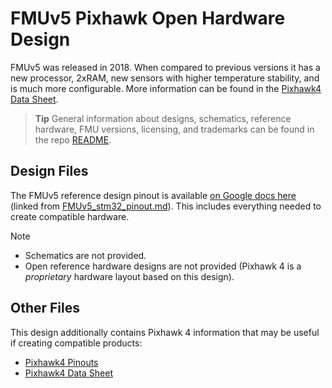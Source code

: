 # FMUv5 Pixhawk Open Hardware Design

FMUv5 was released in 2018. When compared to previous versions it has a new processor, 2xRAM, new sensors with higher temperature stability, and is much more configurable. 
More information can be found in the [Pixhawk4 Data Sheet](Pixhawk4-Data-Sheet.pdf).

> **Tip** General information about designs, schematics, reference hardware, FMU versions, licensing, and trademarks can be found in the repo [README](../README.md).


## Design Files

The FMUv5 reference design pinout is available [on Google docs here](https://docs.google.com/spreadsheets/d/1-n0__BYDedQrc_2NHqBenG1DNepAgnHpSGglke-QQwY/edit#gid=912976165) (linked from [FMUv5_stm32_pinout.md](FMUv5_stm32_pinout.md)).
This includes everything needed to create compatible hardware.

Note
- Schematics are not provided.
- Open reference hardware designs are not provided (Pixhawk 4 is a *proprietary* hardware layout based on this design).

## Other Files

This design additionally contains Pixhawk 4 information that may be useful if creating compatible products:
- [Pixhawk4 Pinouts](Pixhawk4-Pinouts.pdf)
- [Pixhawk4 Data Sheet](Pixhawk4-Data-Sheet.pdf)
